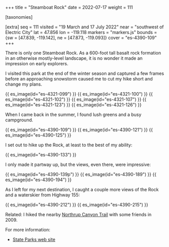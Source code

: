 +++
title = "Steamboat Rock"
date = 2022-07-17
weight = 111

[taxonomies]

[extra]
seq = 111
visited = "19 March and 17 July 2022"
near = "southwest of Electric City"
lat = 47.856
lon = -119.118
markers = "markers.js"
bounds = {sw = [47.839, -119.142], ne = [47.873, -119.093]}
cover = "es-4390-109"
+++

There is only one Steamboat Rock. As a 600-foot tall basalt rock formation in an otherwise mostly-level landscape, it is no wonder it made an impression on early explorers.

<!-- more -->

I visited this park at the end of the winter season and captured a few frames before an approaching snowstorm caused me to cut my hike short and change my plans.

{{ es_image(id="es-4321-099") }}
{{ es_image(id="es-4321-100") }}
{{ es_image(id="es-4321-102") }}
{{ es_image(id="es-4321-107") }}
{{ es_image(id="es-4321-123") }}
{{ es_image(id="es-4321-126") }}

When I came back in the summer, I found lush greens and a busy campground.

{{ es_image(id="es-4390-109") }}
{{ es_image(id="es-4390-121") }}
{{ es_image(id="es-4390-125") }}

I set out to hike up the Rock, at least to the best of my ability:

{{ es_image(id="es-4390-133") }}

I only made it partway up, but the views, even there, were impressive:

{{ es_image(id="es-4390-139p") }}
{{ es_image(id="es-4390-189") }}
{{ es_image(id="es-4390-194") }}

As I left for my next destination, I caught a couple more views of the Rock and a waterskier from Highway 155:

{{ es_image(id="es-4390-212") }}
{{ es_image(id="es-4390-215") }}

Related: I hiked the nearby [Northrup Canyon Trail](https://ericscouten.travel/2009/09-28-northrup-canyon-trail/) with some friends in 2009.

For more information:

* [State Parks web site](https://www.parks.wa.gov/590/Steamboat-Rock)
